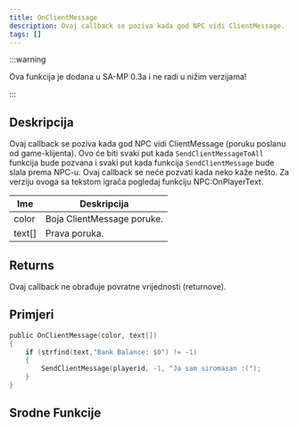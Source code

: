 ```yaml
---
title: OnClientMessage
description: Ovaj callback se poziva kada god NPC vidi ClientMessage.
tags: []
---
```


:::warning

Ova funkcija je dodana u SA-MP 0.3a i ne radi u nižim verzijama!

:::

## Deskripcija

Ovaj callback se poziva kada god NPC vidi ClientMessage (poruku poslanu od game-klijenta). Ovo će biti svaki put kada `SendClientMessageToAll` funkcija bude pozvana i svaki put kada funkcija `SendClientMessage` bude slala prema NPC-u. Ovaj callback se neće pozvati kada neko kaže nešto. Za verziju ovoga sa tekstom igrača pogledaj funkciju NPC:OnPlayerText.

| Ime    | Deskripcija                |
| ------ | -------------------------- |
| color  | Boja ClientMessage poruke. |
| text[] | Prava poruka.              |

## Returns

Ovaj callback ne obrađuje povratne vrijednosti (returnove).

## Primjeri

```c
public OnClientMessage(color, text[])
{
    if (strfind(text,"Bank Balance: $0") != -1)
    {
        SendClientMessage(playerid, -1, "Ja sam siromasan :(");
    }
}
```

## Srodne Funkcije
